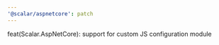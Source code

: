 ```yaml
---
'@scalar/aspnetcore': patch
---
```


feat(Scalar.AspNetCore): support for custom JS configuration module
